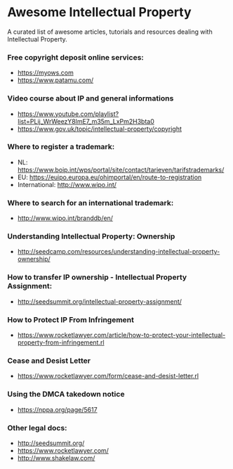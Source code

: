 # Awesome Intellectual Property
A curated list of awesome articles, tutorials and resources dealing with Intellectual Property.

### Free copyright deposit online services:
* https://myows.com
* https://www.patamu.com/

### Video course about IP and general informations
* https://www.youtube.com/playlist?list=PLij_WrWeezY8lmE7_m35m_LxPm2H3bta0
* https://www.gov.uk/topic/intellectual-property/copyright

### Where to register a trademark:

* NL: https://www.boip.int/wps/portal/site/contact/tarieven/tarifstrademarks/
* EU: https://euipo.europa.eu/ohimportal/en/route-to-registration
* International: http://www.wipo.int/

### Where to search for an international trademark:
* http://www.wipo.int/branddb/en/

### Understanding Intellectual Property: Ownership
* http://seedcamp.com/resources/understanding-intellectual-property-ownership/

### How to transfer IP ownership - Intellectual Property Assignment:
* http://seedsummit.org/intellectual-property-assignment/

### How to Protect IP From Infringement
* https://www.rocketlawyer.com/article/how-to-protect-your-intellectual-property-from-infringement.rl

### Cease and Desist Letter
* https://www.rocketlawyer.com/form/cease-and-desist-letter.rl

### Using the DMCA takedown notice
* https://nppa.org/page/5617


### Other legal docs:
* http://seedsummit.org/
* https://www.rocketlawyer.com/
* http://www.shakelaw.com/
